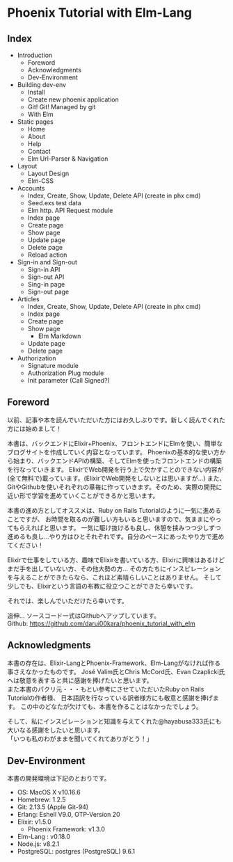 # Phoenix Tutorial with Elm-Lang

## Index

- Introduction
    * Foreword
    * Acknowledgments
    * Dev-Environment
- Building dev-env
    * Install
    * Create new phoenix application
    * Git! Git! Managed by git
    * With Elm
- Static pages
    * Home
    * About
    * Help
    * Contact
    * Elm Url-Parser & Navigation
- Layout
    * Layout Design
    * Elm-CSS
- Accounts
    * Index, Create, Show, Update, Delete API (create in phx cmd)
    * Seed.exs test data
    * Elm http. API Request module
    * Index page
    * Create page
    * Show page
    * Update page
    * Delete page
    * Reload action
- Sign-in and Sign-out
    * Sign-in API
    * Sign-out API
    * Sing-in page
    * Sign-out page
- Articles
    * Index, Create, Show, Update, Delete API (create in phx cmd)
    * Index page
    * Create page
    * Show page
        + Elm Markdown
    * Update page
    * Delete page
- Authorization
    * Signature module
    * Authorization Plug module
    * Init parameter (Call Signed?)

## Foreword

以前、記事や本を読んでいただいた方にはお久しぶりです。新しく読んでくれた方には始めまして！  

本書は、バックエンドにElixir+Phoenix、フロントエンドにElmを使い、簡単なブログサイトを作成していく内容となっています。
Phoenixの基本的な使い方から始まり、バックエンドAPIの構築、そしてElmを使ったフロントエンドの構築を行なっていきます。
ElixirでWeb開発を行う上で欠かすことのできない内容が(全て無料で)載っています。(ElixirでWeb開発をしないとは思いますが...)
また、GitやGithubを使いそれぞれの章毎に作っていきます。そのため、実際の開発に近い形で学習を進めていくことができるかと思います。  

本書の進め方としてオススメは、Ruby on Rails Tutorialのように一気に進めることですが、
お時間を取るのが難しい方もいると思いますので、気ままにやってもらえればと思います。
一気に駆け抜けるも良し、休憩を挟みつつ少しずつ進めるも良し...やり方はひとそれぞれです。自分のペースにあったやり方で進めてください！  

Elixirで仕事をしている方、趣味でElixirを書いている方、Elixirに興味はあるけどまだ手を出していない方、その他大勢の方...
その方たちにインスピレーションを与えることができたらなら、これほど素晴らしいことはありません。
そして少しでも、Elixirという言語の布教に役立つことができたら幸いです。  

それでは、楽しんでいただけたら幸いです。  

追伸...
ソースコード一式はGithubへアップしています。  
Github: https://github.com/darui00kara/phoenix_tutorial_with_elm  

## Acknowledgments

本書の存在は、Elixir-LangとPhoenix-Framework、Elm-Langがなければ作る事さえなかったものです。
José Valim氏とChris McCord氏、Evan Czaplicki氏へは敬意を表すると共に感謝を捧げたいと思います。  
また本書のパクリ元・・・もとい参考にさせていただいたRuby on Rails Tutorialの作者様、
日本語訳を行なっている訳者様方にも敬意と感謝を捧げます。
この中のどなたが欠けても、本書を作ることはなかったでしょう。  

そして、私にインスピレーションと知識を与えてくれた@hayabusa333氏にも大いなる感謝をしたいと思います。  
「いつも私のわがままを聞いてくれてありがとう！」  

## Dev-Environment

本書の開発環境は下記のとおりです。  

- OS: MacOS X v10.16.6
- Homebrew: 1.2.5
- Git: 2.13.5 (Apple Git-94)
- Erlang: Eshell V9.0, OTP-Version 20
- Elixir: v1.5.0
  * Phoenix Framework: v1.3.0
- Elm-Lang : v0.18.0
- Node.js: v8.2.1
- PostgreSQL: postgres (PostgreSQL) 9.6.1

